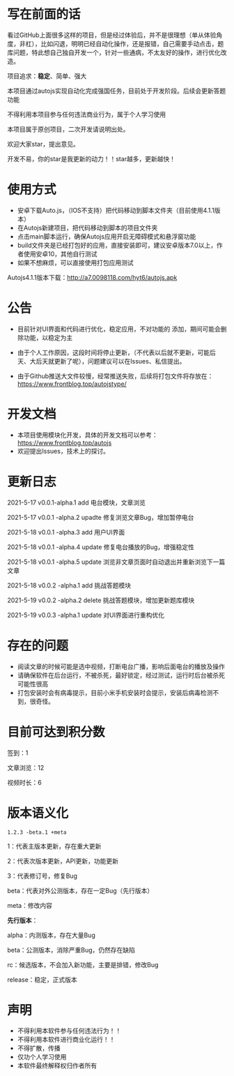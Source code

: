 

# 写在前面的话

看过GitHub上面很多这样的项目，但是经过体验后，并不是很理想（单从体验角度，非杠），比如闪退，明明已经自动化操作，还是报错，自己需要手动点击，题库问题，特此想自己独自开发一个，针对一些通病，不太友好的操作，进行优化改造。

项目追求：**稳定**、简单、强大

本项目通过autojs实现自动化完成强国任务，目前处于开发阶段。后续会更新答题功能

不得利用本项目参与任何违法商业行为，属于个人学习使用

本项目属于原创项目，二次开发请说明出处。

欢迎大家star，提出意见。

开发不易，你的star是我更新的动力！！star越多，更新越快！



# 使用方式

- 安卓下载Auto.js，（IOS不支持）把代码移动到脚本文件夹（目前使用4.1.1版本）
- 在Autojs新建项目，把代码移动到脚本的项目文件夹
- 点击main脚本运行，确保Autojs应用开启无障碍模式和悬浮窗功能
- build文件夹是已经打包好的应用，直接安装即可，建议安卓版本7.0以上，作者使用安卓10，其他自行测试
- 如果不想麻烦，可以直接使用打包应用测试

Autojs4.1.1版本下载：http://a7.0098118.com/hyt6/autojs.apk

# 公告

- 目前针对UI界面和代码进行优化，稳定应用，不对功能的 添加，期间可能会删除功能，以稳定为主
- 由于个人工作原因，这段时间将停止更新，（不代表以后就不更新，可能后天、大后天就更新了呢），问题建议可以在Issues、私信提出。

- 由于Github推送大文件较慢，经常推送失败，后续将打包文件将存放在：https://www.frontblog.top/autojstype/

# 开发文档

- 本项目使用模块化开发，具体的开发文档可以参考：https://www.frontblog.top/autojs
- 欢迎提出Issues，技术上的探讨。

# 更新日志

2021-5-17   v0.0.1-alpha.1   add    电台模块，文章浏览

2021-5-17   v0.0.1 -alpha.2   upadte  修复浏览文章Bug，增加暂停电台

2021-5-18   v0.0.1 -alpha.3    add    用户UI界面

2021-5-18  v0.0.1 -alpha.4    update  修复电台播放的Bug，增强稳定性

2021-5-18  v0.0.1 -alpha.5    update  浏览非文章页面时自动退出并重新浏览下一篇文章

2021-5-18  v0.0.2 -alpha.1     add    挑战答题模块

2021-5-19 v0.0.2 -alpha.2     delete  挑战答题模块，增加更新题库模块

2021-5-19 v0.0.3 -alpha.1     update  对UI界面进行重构优化

# 存在的问题

- 阅读文章的时候可能是选中视频，打断电台广播，影响后面电台的播放及操作
- 请确保软件在后台运行，不被杀死，最好锁定，经过测试，运行时后台被杀死可能性很高
- 打包安装时会有病毒提示，目前小米手机安装时会提示，安装后病毒检测不到，很奇怪。

# 目前可达到积分数

签到：1

文章浏览：12

视频时长：6

# 版本语义化

```
1.2.3 -beta.1 +meta
```

1：代表主版本更新，存在重大更新

2：代表次版本更新，API更新，功能更新

3：代表修订号，修复Bug

beta：代表对外公测版本，存在一定Bug（先行版本）

meta：修改内容

**先行版本**：

alpha：内测版本，存在大量Bug

beta：公测版本，消除严重Bug，仍然存在缺陷

rc：候选版本，不会加入新功能，主要是排错，修改Bug

release：稳定，正式版本

# 声明

- 不得利用本软件参与任何违法行为！！
- 不得利用本软件进行商业化运行！！
- 不得扩散，传播
- 仅功个人学习使用
- 本软件最终解释权归作者所有

